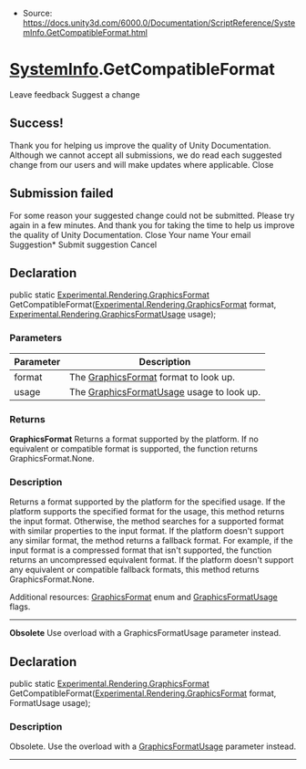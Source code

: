 * Source: https://docs.unity3d.com/6000.0/Documentation/ScriptReference/SystemInfo.GetCompatibleFormat.html

#  [SystemInfo](https://docs.unity3d.com/6000.0/Documentation/ScriptReference/SystemInfo.html).GetCompatibleFormat
Leave feedback
Suggest a change
## Success!
Thank you for helping us improve the quality of Unity Documentation. Although we cannot accept all submissions, we do read each suggested change from our users and will make updates where applicable.
Close
## Submission failed
For some reason your suggested change could not be submitted. Please <a>try again</a> in a few minutes. And thank you for taking the time to help us improve the quality of Unity Documentation.
Close
Your name Your email Suggestion* Submit suggestion
Cancel
## Declaration
public static [Experimental.Rendering.GraphicsFormat](https://docs.unity3d.com/6000.0/Documentation/ScriptReference/Experimental.Rendering.GraphicsFormat.html) GetCompatibleFormat([Experimental.Rendering.GraphicsFormat](https://docs.unity3d.com/6000.0/Documentation/ScriptReference/Experimental.Rendering.GraphicsFormat.html) format, [Experimental.Rendering.GraphicsFormatUsage](https://docs.unity3d.com/6000.0/Documentation/ScriptReference/Experimental.Rendering.GraphicsFormatUsage.html) usage); 
### Parameters
Parameter | Description  
---|---  
format | The [GraphicsFormat](https://docs.unity3d.com/6000.0/Documentation/ScriptReference/Experimental.Rendering.GraphicsFormat.html) format to look up.  
usage | The [GraphicsFormatUsage](https://docs.unity3d.com/6000.0/Documentation/ScriptReference/Experimental.Rendering.GraphicsFormatUsage.html) usage to look up.  
### Returns
**GraphicsFormat** Returns a format supported by the platform. If no equivalent or compatible format is supported, the function returns GraphicsFormat.None. 
### Description
Returns a format supported by the platform for the specified usage.
If the platform supports the specified format for the usage, this method returns the input format. Otherwise, the method searches for a supported format with similar properties to the input format. If the platform doesn't support any similar format, the method returns a fallback format. For example, if the input format is a compressed format that isn't supported, the function returns an uncompressed equivalent format. If the platform doesn't support any equivalent or compatible fallback formats, this method returns GraphicsFormat.None.  
  
Additional resources: [GraphicsFormat](https://docs.unity3d.com/6000.0/Documentation/ScriptReference/Experimental.Rendering.GraphicsFormat.html) enum and [GraphicsFormatUsage](https://docs.unity3d.com/6000.0/Documentation/ScriptReference/Experimental.Rendering.GraphicsFormatUsage.html) flags.
* * *
**Obsolete** Use overload with a GraphicsFormatUsage parameter instead.
## Declaration
public static [Experimental.Rendering.GraphicsFormat](https://docs.unity3d.com/6000.0/Documentation/ScriptReference/Experimental.Rendering.GraphicsFormat.html) GetCompatibleFormat([Experimental.Rendering.GraphicsFormat](https://docs.unity3d.com/6000.0/Documentation/ScriptReference/Experimental.Rendering.GraphicsFormat.html) format, FormatUsage usage); 
### Description
Obsolete. Use the overload with a [GraphicsFormatUsage](https://docs.unity3d.com/6000.0/Documentation/ScriptReference/Experimental.Rendering.GraphicsFormatUsage.html) parameter instead.
* * *
